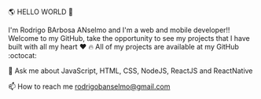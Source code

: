 🌎 HELLO WORLD 🤘

I'm Rodrigo BArbosa ANselmo and I'm a web and mobile developer!! Welcome to my GitHub, take the opportunity to see my projects that I have built with all my heart ❤️
🔥 All of my projects are available at my GitHub :octocat:

💬 Ask me about JavaScript, HTML, CSS, NodeJS, ReactJS and ReactNative

📫 How to reach me rodrigobanselmo@gmail.com
